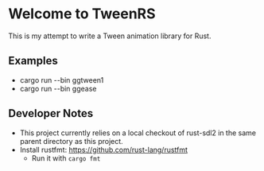 # Welcome to TweenRS

This is my attempt to write a Tween animation library for Rust.

## Examples

* cargo run --bin ggtween1
* cargo run --bin ggease


## Developer Notes

* This project currently relies on a local checkout of rust-sdl2 in the same parent directory as this project.
* Install rustfmt: https://github.com/rust-lang/rustfmt
  * Run it with `cargo fmt`

